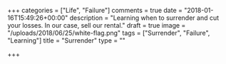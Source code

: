 +++
categories = ["Life", "Failure"]
comments = true
date = "2018-01-16T15:49:26+00:00"
description = "Learning when to surrender and cut your losses. In our case, sell our rental."
draft = true
image = "/uploads/2018/06/25/white-flag.png"
tags = ["Surrender", "Failure", "Learning"]
title = "Surrender"
type = ""

+++
